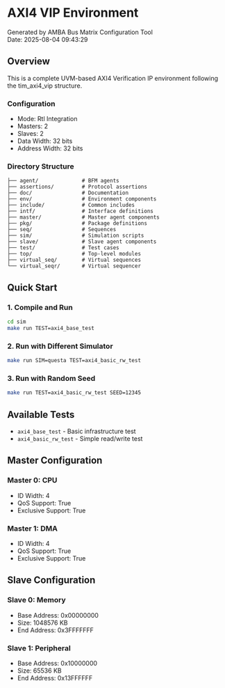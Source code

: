 # AXI4 VIP Environment

Generated by AMBA Bus Matrix Configuration Tool  
Date: 2025-08-04 09:43:29

## Overview

This is a complete UVM-based AXI4 Verification IP environment following the tim_axi4_vip structure.

### Configuration
- Mode: Rtl Integration
- Masters: 2
- Slaves: 2
- Data Width: 32 bits
- Address Width: 32 bits

### Directory Structure
```
├── agent/              # BFM agents
├── assertions/         # Protocol assertions
├── doc/                # Documentation
├── env/                # Environment components
├── include/            # Common includes
├── intf/               # Interface definitions
├── master/             # Master agent components
├── pkg/                # Package definitions
├── seq/                # Sequences
├── sim/                # Simulation scripts
├── slave/              # Slave agent components
├── test/               # Test cases
├── top/                # Top-level modules
├── virtual_seq/        # Virtual sequences
└── virtual_seqr/       # Virtual sequencer
```

## Quick Start

### 1. Compile and Run
```bash
cd sim
make run TEST=axi4_base_test
```

### 2. Run with Different Simulator
```bash
make run SIM=questa TEST=axi4_basic_rw_test
```

### 3. Run with Random Seed
```bash
make run TEST=axi4_basic_rw_test SEED=12345
```

## Available Tests

- `axi4_base_test` - Basic infrastructure test
- `axi4_basic_rw_test` - Simple read/write test

## Master Configuration

### Master 0: CPU
- ID Width: 4
- QoS Support: True
- Exclusive Support: True

### Master 1: DMA
- ID Width: 4
- QoS Support: True
- Exclusive Support: True

## Slave Configuration

### Slave 0: Memory
- Base Address: 0x00000000
- Size: 1048576 KB
- End Address: 0x3FFFFFFF

### Slave 1: Peripheral
- Base Address: 0x10000000
- Size: 65536 KB
- End Address: 0x13FFFFFF
